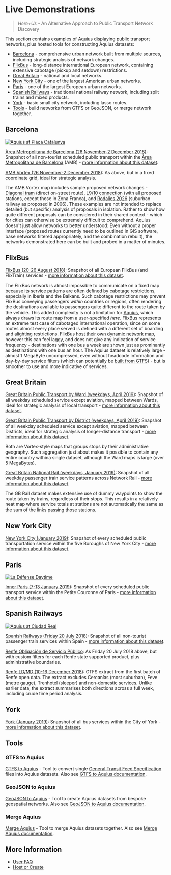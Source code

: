# Live Demonstrations

> _Here+Us_ - An Alternative Approach to Public Transport Network Discovery

This section contains examples of [Aquius](https://timhowgego.github.io/Aquius/) displaying public transport networks, plus hosted tools for constructing Aquius datasets:

* [Barcelona](#barcelona) - comprehensive urban network built from multiple sources, including strategic analysis of network changes.
* [FlixBus](#flixbus) - long-distance international European network, containing extensive cabotage (pickup and setdown) restrictions.
* [Great Britain](#gb) - national and local networks.
* [New York City](#new-york-city) - one of the largest American urban networks.
* [Paris](#paris) - one of the largest European urban networks.
* [Spanish Railways](#spanish-railways) - traditional national railway network, including split trains and mixed products.
* [York](#york) - basic small city network, including lasso routes.
* [Tools](#tools) - build networks from GTFS or GeoJSON, or merge network together.

## Barcelona

[![Aquius at Plaça Catalunya](https://timhowgego.github.io/Aquius/static/aquius-placa-catalunya.jpg)](https://timhowgego.github.io/Aquius/live/amb-2018/#r1/p2/s4/z13/tca-ES)

[Àrea Metropolitana de Barcelona (26 November-2 December 2018)](https://timhowgego.github.io/Aquius/live/amb-2018/): Snapshot of all non-tourist scheduled public transport within the [Àrea Metropolitana de Barcelona](http://www.amb.cat/) (AMB) - [more information about this dataset](https://timhowgego.github.io/AquiusData/es-amb/).

[AMB Vortex (26 November-2 December 2018)](https://timhowgego.github.io/Aquius/live/amb-vortex-2018/): As above, but in a fixed coordinate grid, ideal for strategic analysis.

The AMB Vortex map includes sample proposed network changes - [Diagonal tram](http://ajuntament.barcelona.cat/mobilitat/tramviaconnectat/es) (direct on-street route), [L9/10 connection](https://ca.wikipedia.org/wiki/L%C3%ADnia_9_del_metro_de_Barcelona) (with all proposed stations, except those in Zona Franca), and [Rodalies 2026](http://territori.gencat.cat/web/.content/home/01_departament/plans/plans_sectorials/mobilitat/pla_dinfraestructures_del_transport_de_catalunya_2006-2026/pitc11transportpublic_tcm32-35012.pdf) (suburban railway as proposed in 2006). These examples are not intended to replace detailed (but specific) analysis of proposals in isolation. Rather to show how quite different proposals can be considered in their shared context - which for cities can otherwise be extremely difficult to comprehend. Aquius doesn't just allow networks to better understood: Even without a proper interface (proposed routes currently need to be outlined in GIS software, base networks filtered appropriately, and the combination rebuilt), the networks demonstrated here can be built and probed in a matter of minutes.

## FlixBus

[FlixBus (20-26 August 2018)](https://timhowgego.github.io/Aquius/live/flixbus-aug-2018/): Snapshot of all European FlixBus (and FlixTrain) services - [more information about this dataset](https://timhowgego.github.io/AquiusData/eu-interbus/).

The FlixBus network is almost impossible to communicate on a fixed map because its service patterns are often defined by cabotage restrictions, especially in Iberia and the Balkans. Such cabotage restrictions may prevent FlixBus conveying passengers _within_ countries or regions, often rendering the destinations available to passengers quite different to the route taken by the vehicle. This added complexity is not a limitation for [Aquius](https://timhowgego.github.io/Aquius/), which always draws its route map from a user-specified _here_. FlixBus represents an extreme test case of cabotaged international operation, since on some routes almost every place served is defined with a different set of boarding and alighting restrictions. FlixBus [host their own dynamic network map](https://www.flixbus.co.uk/bus-routes), however this can feel laggy, and does not give any indication of service frequency - destinations with one bus a week are shown just as prominantly as destinations with one bus an hour. The Aquius dataset is relatively large - almost 1 MegaByte uncompressed, even without headcode information and day-by-day service filters (which can potentially be [built from GTFS](https://timhowgego.github.io/Aquius/live/gtfs/)) - but is smoother to use and more indicative of services.

## Great Britain 

[Great Britain Public Transport by Ward (weekdays, April 2019)](https://timhowgego.github.io/Aquius/live/gb-pt-ward-2019/): Snapshot of all weekday scheduled service except aviation, mapped between Wards, ideal for strategic analysis of local transport - [more information about this dataset](https://timhowgego.github.io/AquiusData/uk-pt/).

[Great Britain Public Transport by District (weekdays, April 2019)](https://timhowgego.github.io/Aquius/live/gb-pt-district-2019/): Snapshot of all weekday scheduled service except aviation, mapped between Districts, ideal for strategic analysis of longer-distance transport - [more information about this dataset](https://timhowgego.github.io/AquiusData/uk-pt/).

Both are Vortex-style maps that groups stops by their administrative geography. Such aggregation just about makes it possible to contain any entire country withina  single dataset, although the Ward maps is large (over 5 MegaBytes).

[Great Britain National Rail (weekdays, January 2019)](https://timhowgego.github.io/Aquius/live/gb-rail-2019/): Snapshot of all weekday passenger train service patterns across Network Rail - [more information about this dataset](https://timhowgego.github.io/AquiusData/uk-rail/).

The GB Rail dataset makes extensive use of dummy waypoints to show the route taken by trains, regardless of their stops. This results in a relatively neat map where service totals at stations are not automatically the same as the sum of the links passing those stations.

## New York City

[New York City (January 2019)](https://timhowgego.github.io/Aquius/live/nyc-2019/): Snapshot of every scheduled public transportation service within the five Boroughs of New York City - [more information about this dataset](https://timhowgego.github.io/AquiusData/us-nyc/).

## Paris

[![La Défense Daytime](https://timhowgego.github.io/Aquius/static/aquius-paris-defense.jpg)](https://timhowgego.github.io/Aquius/live/petite-paris-2019/#x2.28/y48.8907/z12/c2.24224/k48.88989/m13/tfr-FR/n1)

[Inner Paris (7-13 January 2019)](https://timhowgego.github.io/Aquius/live/petite-paris-2019/): Snapshot of every scheduled public transport service within the Petite Couronne of Paris - [more information about this dataset](https://timhowgego.github.io/AquiusData/fr-paris/).

## Spanish Railways

[![Aquius at Ciudad Real](https://timhowgego.github.io/Aquius/static/aquius-ciudad-real.jpg)](https://timhowgego.github.io/Aquius/live/es-rail-20-jul-2018/#x-3.296/y39.092/z7/c-3.966/k38.955/m8/s7/vlphn/tes-ES)

[Spanish Railways (Friday 20 July 2018)](https://timhowgego.github.io/Aquius/live/es-rail-20-jul-2018/): Snapshot of all non-tourist passenger train services within Spain - [more information about this dataset](https://timhowgego.github.io/AquiusData/es-rail/).

[Renfe Obligación de Servicio Público](https://timhowgego.github.io/Aquius/live/renfe-osp-20-jul-2018/): As Friday 20 July 2018 above, but with custom filters for each Renfe state supported product, plus administrative boundaries.

[Renfe LD/MD (10-16 December 2018)](https://timhowgego.github.io/Aquius/live/renfe-ld-md-dec-2018/): GTFS extract from the first batch of Renfe open data. The extract excludes Cercanías (most suburban), Feve (metre gauge), Trenhotel (sleeper) and non-domestic services. Unlike earlier data, the extract summarises both directions across a full week, including crude time period analysis.

## York

[York (January 2019)](https://timhowgego.github.io/Aquius/live/york-2019/): Snapshot of all bus services within the City of York - [more information about this dataset](https://timhowgego.github.io/AquiusData/uk-york/).

## Tools

### GTFS to Aquius

[GTFS to Aquius](https://timhowgego.github.io/Aquius/live/gtfs/) - Tool to convert single [General Transit Feed Specification](https://developers.google.com/transit/gtfs/reference/) files into Aquius datasets. Also see [GTFS to Aquius documentation](https://timhowgego.github.io/Aquius/#gtfs-to-aquius).

### GeoJSON to Aquius

[GeoJSON to Aquius](https://timhowgego.github.io/Aquius/live/geojson/) - Tool to create Aquius datasets from bespoke geospatial networks. Also see [GeoJSON to Aquius documentation](https://timhowgego.github.io/Aquius/#geojson-to-aquius).

### Merge Aquius

[Merge Aquius](https://timhowgego.github.io/Aquius/live/merge/) - Tool to merge Aquius datasets together. Also see [Merge Aquius documentation](https://timhowgego.github.io/Aquius/#merge-aquius).

## More Information

* [User FAQ](https://timhowgego.github.io/Aquius/#user-faq)
* [Host or Create](https://timhowgego.github.io/Aquius/#quick-setup)
